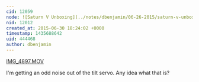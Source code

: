 ```yaml
---
cid: 12059
node: ![Saturn V Unboxing](../notes/dbenjamin/06-26-2015/saturn-v-unboxing)
nid: 12012
created_at: 2015-06-30 18:24:02 +0000
timestamp: 1435688642
uid: 444468
author: dbenjamin
---
```


<a href="https://i.publiclab.org/system/images/photos/000/010/494/original/IMG_4897.MOV"><i class="icon icon-file"></i> IMG_4897.MOV</a>

I'm getting an odd noise out of the tilt servo. Any idea what that is?